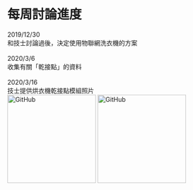 # 每周討論進度
2019/12/30<br>
和技士討論過後，決定使用物聯網洗衣機的方案<br><br>
2020/3/6<br>
收集有關「乾接點」的資料<br><br>
2020/3/16<br>
技士提供烘衣機乾接點模組照片<br>
<img src="https://github.com/NeonEDuck/IoT-Washing-Machine/blob/master/imgs/%E7%83%98%E8%A1%A3%E6%A9%9F%E4%B9%BE%E6%8E%A5%E9%BB%9E%E6%A8%A1%E7%B5%84-1.jpg" alt="GitHub" title="GitHub,Social Coding" width="200" height="200" />
<img src="https://github.com/NeonEDuck/IoT-Washing-Machine/blob/master/imgs/%E7%83%98%E8%A1%A3%E6%A9%9F%E4%B9%BE%E6%8E%A5%E9%BB%9E%E6%A8%A1%E7%B5%84-2.jpg" alt="GitHub" title="GitHub,Social Coding" width="200" height="200" />
<br><br>
